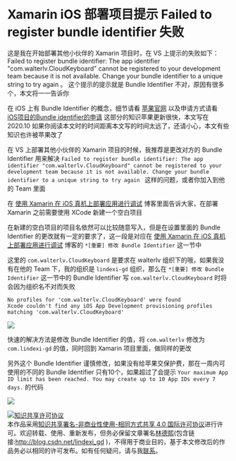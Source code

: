 
# Xamarin iOS 部署项目提示 Failed to register bundle identifier 失败

这是我在开始部署其他小伙伴的 Xamarin 项目时，在 VS 上提示的失败如下： Failed to register bundle identifier: The app identifier "com.walterlv.CloudKeyboard" cannot be registered to your development team because it is not available. Change your bundle identifier to a unique string to try again 。 这个提示的提示就是 Bundle Identifier 不对，原因有很多个，本文将一一告诉你

<!--more-->


<!-- CreateTime:2020/10/26 10:43:52 -->

<!-- 发布 -->

在 iOS 上有 Bundle Identifier 的概念，细节请看 [苹果官网](https://developer.apple.com/documentation/appstoreconnectapi/bundle_ids) 以及申请方式请看 [iOS项目的Bundle identifier的申请](https://www.jianshu.com/p/979f58f2b9e3) 这部分的知识苹果更新很快，本文写在 2020.10 如果你阅读本文时的时间距离本文写的时间太远了，还请小心，本文有些知识也许被苹果改了

在 VS 上部署其他小伙伴的 Xamarin 项目的时候，我推荐是更改对方的 Bundle Identifier 用来解决 `Failed to register bundle identifier: The app identifier "com.walterlv.CloudKeyboard" cannot be registered to your development team because it is not available. Change your bundle identifier to a unique string to try again ` 这样的问题，或者你加入到他的 Team 里面

在 [使用 Xamarin 在 iOS 真机上部署应用进行调试](https://blog.walterlv.com/post/deploy-and-debug-ios-app-using-xamarin.html) 博客里面告诉大家，在部署 Xamarin 之前需要使用 XCode 新建一个空白项目

在新建的空白项目的项目名依然可以比较随意写入，但是在设置里面的 Bundle Identifier 的更改就有一定的要求了，这一段是对应在 [使用 Xamarin 在 iOS 真机上部署应用进行调试](https://blog.walterlv.com/post/deploy-and-debug-ios-app-using-xamarin.html) 博客的 `*[重要] 修改 Bundle Identifier` 这一节中

这里的 `com.walterlv.CloudKeyboard` 是要求在 walterlv 组织下的哦，如果我没有在他的 Team 下，我的组织是 `lindexi-gd` 组织，那么在 `*[重要] 修改 Bundle Identifier` 这一节中的 Bundle Identifier 写  `com.walterlv.CloudKeyboard` 时将会因为组织名不对而失败

```
No profiles for 'com.walterlv.CloudKeyboard' were found
Xcode couldn't find any iOS App Development provisioning profiles matching 'com.walterlv.CloudKeyboard'
```

<!-- ![](image/Xamarin iOS 部署项目提示 Failed to register bundle identifier 失败/Xamarin iOS 部署项目提示 Failed to register bundle identifier 失败0.png) -->

![](http://image.acmx.xyz/lindexi%2F202010261043583843.jpg)

快速的解决方法是修改 Bundle Identifier 的值，将 `com.walterlv` 修改为 `com.lindexi-gd` 的值，同时回到 Xamarin 项目里面，做同样的更改

另外这个 Bundle Identifier 谨慎修改，如果没有给苹果交保护费，那在一周内可使用的不同的  Bundle Identifier 只有10个，如果超过了会提示 `Your maximum App ID limit has been reached. You may create up to 10 App IDs every 7 days.` 的代码

<!-- ![](image/Xamarin iOS 部署项目提示 Failed to register bundle identifier 失败/Xamarin iOS 部署项目提示 Failed to register bundle identifier 失败1.png) -->

![](http://image.acmx.xyz/lindexi%2F202010261048328031.jpg)





<a rel="license" href="http://creativecommons.org/licenses/by-nc-sa/4.0/"><img alt="知识共享许可协议" style="border-width:0" src="https://licensebuttons.net/l/by-nc-sa/4.0/88x31.png" /></a><br />本作品采用<a rel="license" href="http://creativecommons.org/licenses/by-nc-sa/4.0/">知识共享署名-非商业性使用-相同方式共享 4.0 国际许可协议</a>进行许可。欢迎转载、使用、重新发布，但务必保留文章署名[林德熙](http://blog.csdn.net/lindexi_gd)(包含链接:http://blog.csdn.net/lindexi_gd )，不得用于商业目的，基于本文修改后的作品务必以相同的许可发布。如有任何疑问，请与我[联系](mailto:lindexi_gd@163.com)。